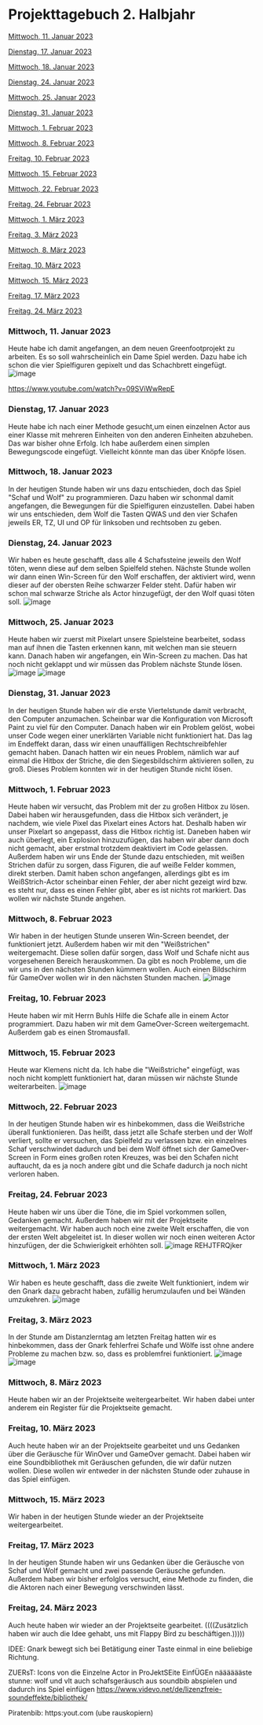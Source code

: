 # Projekttagebuch 2. Halbjahr

[Mittwoch, 11. Januar 2023](#1)

[Dienstag, 17. Januar 2023](#2)

[Mittwoch, 18. Januar 2023](#3)

[Dienstag, 24. Januar 2023](#4)

[Mittwoch, 25. Januar 2023](#5)

[Dienstag, 31. Januar 2023](#6)

[Mittwoch, 1. Februar 2023](#7)

[Mittwoch, 8. Februar 2023](#8)

[Freitag, 10. Februar 2023](#9)

[Mittwoch, 15. Februar 2023](#10)

[Mittwoch, 22. Februar 2023](#11)

[Freitag, 24. Februar 2023](#12)

[Mittwoch, 1. März 2023](#13)

[Freitag, 3. März 2023](#14)

[Mittwoch, 8. März 2023](#15)

[Freitag, 10. März 2023](#16)

[Mittwoch, 15. März 2023](#17)

[Freitag, 17. März 2023](#18)

[Freitag, 24. März 2023](#19)





### <a name="1"></a>Mittwoch, 11. Januar 2023
Heute habe ich damit angefangen, an dem neuen Greenfootprojekt zu arbeiten. Es so soll wahrscheinlich ein Dame Spiel werden. Dazu habe ich schon die vier Spielfiguren gepixelt und das Schachbrett eingefügt.
![image](https://user-images.githubusercontent.com/111414678/211747398-fd8f5111-25e3-4922-9c60-048833a04172.png)

https://www.youtube.com/watch?v=09SViWwRepE

### <a name="2"></a>Dienstag, 17. Januar 2023
Heute habe ich nach einer Methode gesucht,um einen einzelnen Actor aus einer Klasse mit mehreren Einheiten von den anderen Einheiten abzuheben. Das war bisher ohne Erfolg.
Ich habe außerdem einen simplen Bewegungscode eingefügt.
Vielleicht könnte man das über Knöpfe lösen.

### <a name="3"></a>Mittwoch, 18. Januar 2023
In der heutigen Stunde haben wir uns dazu entschieden, doch das Spiel "Schaf und Wolf" zu programmieren. Dazu haben wir schonmal damit angefangen, die Bewegungen für die Spielfiguren einzustellen. Dabei haben wir uns entschieden, dem Wolf die Tasten QWAS und den vier Schafen jeweils ER, TZ, UI und OP für linksoben und rechtsoben zu geben.

### <a name="4"></a>Dienstag, 24. Januar 2023
Wir haben es heute geschafft, dass alle 4 Schafssteine jeweils den Wolf töten, wenn diese auf dem selben Spielfeld stehen. Nächste Stunde wollen wir dann einen Win-Screen für den Wolf erschaffen, der aktiviert wird, wenn dieser auf der obersten Reihe schwarzer Felder steht. Dafür haben wir schon mal schwarze Striche als Actor hinzugefügt, der den Wolf quasi töten soll.
![image](https://user-images.githubusercontent.com/111414678/214286973-ae73ed0b-8841-4400-9360-3f6373477ef0.png)

### <a name="5"></a>Mittwoch, 25. Januar 2023
Heute haben wir zuerst mit Pixelart unsere Spielsteine bearbeitet, sodass man auf ihnen die Tasten erkennen kann, mit welchen man sie steuern kann. Danach haben wir angefangen, ein Win-Screen zu machen. Das hat noch nicht geklappt und wir müssen das Problem nächste Stunde lösen.
![image](https://user-images.githubusercontent.com/111414678/214513105-2148314c-99e1-424f-a26e-dda32e005ff0.png)
![image](https://user-images.githubusercontent.com/111414678/214513180-a4b4e848-d507-47d2-a974-b0fea02724f6.png)

### <a name="6"></a>Dienstag, 31. Januar 2023
In der heutigen Stunde haben wir die erste Viertelstunde damit verbracht, den Computer anzumachen. Scheinbar war die Konfiguration von Microsoft Paint zu viel für den Computer. Danach haben wir ein Problem gelöst, wobei unser Code wegen einer unerklärten Variable nicht funktioniert hat. Das lag im Endeffekt daran, dass wir einen unauffälligen Rechtschreibfehler gemacht haben. Danach hatten wir ein neues Problem, nämlich war auf einmal die Hitbox der Striche, die den Siegesbildschirm aktivieren sollen, zu groß. Dieses Problem konnten wir in der heutigen Stunde nicht lösen.

### <a name="7"></a>Mittwoch, 1. Februar 2023

Heute haben wir versucht, das Problem mit der zu großen Hitbox zu lösen. Dabei haben wir herausgefunden, dass die Hitbox sich verändert, je nachdem, wie viele Pixel das Pixelart eines Actors hat. Deshalb haben wir unser Pixelart so angepasst, dass die Hitbox richtig ist. Daneben haben wir auch überlegt, ein Explosion hinzuzufügen, das haben wir aber dann doch nicht gemacht, aber erstmal trotzdem deaktiviert im Code gelassen. Außerdem haben wir uns Ende der Stunde dazu entschieden, mit weißen Strichen dafür zu sorgen, dass Figuren, die auf weiße Felder kommen, direkt sterben. Damit haben schon angefangen, allerdings gibt es im WeißStrich-Actor scheinbar einen Fehler, der aber nicht gezeigt wird bzw. es steht nur, dass es einen Fehler gibt, aber es ist nichts rot markiert. Das wollen wir nächste Stunde angehen. 

### <a name="8"></a>Mittwoch, 8. Februar 2023
Wir haben in der heutigen Stunde unseren Win-Screen beendet, der funktioniert jetzt. Außerdem haben wir mit den "Weißstrichen" weitergemacht. Diese sollen dafür sorgen, dass Wolf und Schafe nicht aus vorgesehenen Bereich herauskommen. Da gibt es noch Probleme, um die wir uns in den nächsten Stunden kümmern wollen. Auch einen Bildschirm für GameOver wollen wir in den nächsten Stunden machen.
![image](https://user-images.githubusercontent.com/111414678/217473023-afefc599-0c9e-4aa0-add0-5acc0ce77e4b.png)

### <a name="9"></a>Freitag, 10. Februar 2023
Heute haben wir mit Herrn Buhls Hilfe die Schafe alle in einem Actor programmiert. Dazu haben wir mit dem GameOver-Screen weitergemacht. 
Außerdem gab es einen Stromausfall.

### <a name="10"></a>Mittwoch, 15. Februar 2023
Heute war Klemens nicht da. Ich habe die "Weißstriche" eingefügt, was noch nicht komplett funktioniert hat, daran müssen wir nächste Stunde weiterarbeiten.
![image](https://user-images.githubusercontent.com/111414678/218969263-141b7209-e804-4cae-8634-f292ec82bc5f.png)

### <a name="11"></a>Mittwoch, 22. Februar 2023
In der heutigen Stunde haben wir es hinbekommen, dass die Weißstriche überall funktionieren. Das heißt, dass jetzt alle Schafe sterben und der Wolf verliert, sollte er versuchen, das Spielfeld zu verlassen bzw. ein einzelnes Schaf verschwindet dadurch und bei dem Wolf öffnet sich der GameOver-Screen in Form eines großen roten Kreuzes, was bei den Schafen nicht auftaucht, da es ja noch andere gibt und die Schafe dadurch ja noch nicht verloren haben.

### <a name="12"></a>Freitag, 24. Februar 2023
Heute haben wir uns über die Töne, die im Spiel vorkommen sollen, Gedanken gemacht. Außerdem haben wir mit der Projektseite weitergemacht.
Wir haben auch noch eine zweite Welt erschaffen, die von der ersten Welt abgeleitet ist. In dieser wollen wir noch einen weiteren Actor hinzufügen, der die Schwierigkeit erhöhten soll. 
![image](https://user-images.githubusercontent.com/111414678/221173728-d903db31-881e-4b48-a91b-c93a56093fda.png)
REHJTFRQjker


### <a name="13"></a>Mittwoch, 1. März 2023
Wir haben es heute geschafft, dass die zweite Welt funktioniert, indem wir den Gnark dazu gebracht haben, zufällig herumzulaufen und bei Wänden umzukehren.
![image](https://user-images.githubusercontent.com/111414678/222082433-8434c693-43f2-473b-a892-81686b45d43f.png)


### <a name="14"></a>Freitag, 3. März 2023
In der Stunde am Distanzlerntag am letzten Freitag hatten wir es hinbekommen, dass der Gnark fehlerfrei Schafe und Wölfe isst ohne andere Probleme zu machen bzw. so, dass es problemfrei funktioniert.
![image](https://user-images.githubusercontent.com/111414678/222082514-455a2dec-d2ea-4bb5-b194-da22bbbfdc3b.png)
![image](https://user-images.githubusercontent.com/111414678/222082615-973b1efd-5b0f-4366-8eea-8abf2a0f4aee.png)

### <a name="15"></a>Mittwoch, 8. März 2023
Heute haben wir an der Projektseite weitergearbeitet. Wir haben dabei unter anderem ein Register für die Projektseite gemacht.

### <a name="16"></a>Freitag, 10. März 2023
Auch heute haben wir an der Projektseite gearbeitet und uns Gedanken über die Geräusche für WinOver und GameOver gemacht.
Dabei haben wir eine Soundbibliothek mit Geräuschen gefunden, die wir dafür nutzen wollen. Diese wollen wir entweder in der nächsten Stunde oder zuhause in das Spiel einfügen.

### <a name="17"></a>Mittwoch, 15. März 2023
Wir haben in der heutigen Stunde wieder an der Projektseite weitergearbeitet.

### <a name="18"></a>Freitag, 17. März 2023
In der heutigen Stunde haben wir uns Gedanken über die Geräusche von Schaf und Wolf gemacht und zwei passende Geräusche gefunden. Außerdem haben wir bisher erfolglos versucht, eine Methode zu finden, die die Aktoren nach einer Bewegung verschwinden lässt.

### <a name="19"></a>Freitag, 24. März 2023
Auch heute haben wir wieder an der Projektseite gearbeitet. ((((Zusätzlich haben wir auch die Idee gehabt, uns mit Flappy Bird zu beschäftigen.)))))

IDEE: Gnark bewegt sich bei Betätigung einer Taste einmal in eine beliebige Richtung.


ZUERsT: Icons von die Einzelne Actor in ProJektSEite EinfÜGEn
nääääääste stunne: wolf und vlt auch schafsgeräusch aus soundbib abspielen und dadurch ins Spiel einfügen
https://www.videvo.net/de/lizenzfreie-soundeffekte/bibliothek/

Piratenbib: https:yout.com (ube rauskopiern)
